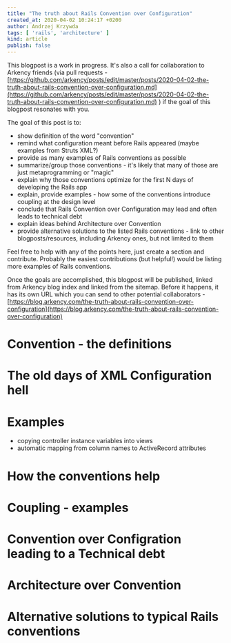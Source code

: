 ```yaml
---
title: "The truth about Rails Convention over Configuration"
created_at: 2020-04-02 10:24:17 +0200
author: Andrzej Krzywda
tags: [ 'rails', 'architecture' ]
kind: article
publish: false
---
```


This blogpost is a work in progress. It's also a call for collaboration to Arkency friends (via pull requests - [https://github.com/arkency/posts/edit/master/posts/2020-04-02-the-truth-about-rails-convention-over-configuration.md](https://github.com/arkency/posts/edit/master/posts/2020-04-02-the-truth-about-rails-convention-over-configuration.md) ) if the goal of this blogpost resonates with you.

The goal of this post is to:

* show definition of the word "convention"
* remind what configuration meant before Rails appeared (maybe examples from Struts XML?)
* provide as many examples of Rails conventions as possible
* summarize/group those conventions - it's likely that many of those are just metaprogramming or "magic"
* explain why those conventions optimize for the first N days of developing the Rails app
* explain, provide examples - how some of the conventions introduce coupling at the design level
* conclude that Rails Convention over Configuration may lead and often leads to technical debt
* explain ideas behind Architecture over Convention
* provide alternative solutions to the listed Rails conventions - link to other blogposts/resources, including Arkency ones, but not limited to them

Feel free to help with any of the points here, just create a section and contribute. Probably the easiest contributions (but helpful!) would be listing more examples of Rails conventions.

Once the goals are accomplished, this blogpost will be published, linked from Arkency blog index and linked from the sitemap. Before it happens, it has its own URL which you can send to other potential collaborators - [https://blog.arkency.com/the-truth-about-rails-convention-over-configuration](https://blog.arkency.com/the-truth-about-rails-convention-over-configuration)
 
<!-- more -->

# Convention - the definitions

# The old days of XML Configuration hell

# Examples

* copying controller instance variables into views 
* automatic mapping from column names to ActiveRecord attributes

# How the conventions help

# Coupling - examples

# Convention over Configration leading to a Technical debt

# Architecture over Convention

# Alternative solutions to typical Rails conventions

